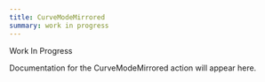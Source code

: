 ```yaml
---
title: CurveModeMirrored
summary: work in progress
---
```


Work In Progress

Documentation for the CurveModeMirrored action will appear here.